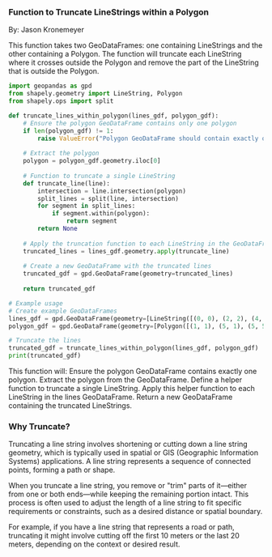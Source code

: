 ### Function to Truncate LineStrings within a Polygon

By: Jason Kronemeyer 

This function takes two GeoDataFrames: one containing LineStrings and the other containing a Polygon. The function will truncate each LineString where it crosses outside the Polygon and remove the part of the LineString that is outside the Polygon.

```python
import geopandas as gpd
from shapely.geometry import LineString, Polygon
from shapely.ops import split

def truncate_lines_within_polygon(lines_gdf, polygon_gdf):
    # Ensure the polygon GeoDataFrame contains only one polygon
    if len(polygon_gdf) != 1:
        raise ValueError("Polygon GeoDataFrame should contain exactly one polygon.")
    
    # Extract the polygon
    polygon = polygon_gdf.geometry.iloc[0]
    
    # Function to truncate a single LineString
    def truncate_line(line):
        intersection = line.intersection(polygon)
        split_lines = split(line, intersection)
        for segment in split_lines:
            if segment.within(polygon):
                return segment
        return None
    
    # Apply the truncation function to each LineString in the GeoDataFrame
    truncated_lines = lines_gdf.geometry.apply(truncate_line)
    
    # Create a new GeoDataFrame with the truncated lines
    truncated_gdf = gpd.GeoDataFrame(geometry=truncated_lines)
    
    return truncated_gdf

# Example usage
# Create example GeoDataFrames
lines_gdf = gpd.GeoDataFrame(geometry=[LineString([(0, 0), (2, 2), (4, 4), (6, 6)])])
polygon_gdf = gpd.GeoDataFrame(geometry=[Polygon([(1, 1), (5, 1), (5, 5), (1, 5)])])

# Truncate the lines
truncated_gdf = truncate_lines_within_polygon(lines_gdf, polygon_gdf)
print(truncated_gdf)
```


This function will:
Ensure the polygon GeoDataFrame contains exactly one polygon.
Extract the polygon from the GeoDataFrame.
Define a helper function to truncate a single LineString.
Apply this helper function to each LineString in the lines GeoDataFrame.
Return a new GeoDataFrame containing the truncated LineStrings.

### Why Truncate?

Truncating a line string involves shortening or cutting down a line string geometry, which is typically used in spatial or GIS (Geographic Information Systems) applications. A line string represents a sequence of connected points, forming a path or shape.

When you truncate a line string, you remove or "trim" parts of it—either from one or both ends—while keeping the remaining portion intact. This process is often used to adjust the length of a line string to fit specific requirements or constraints, such as a desired distance or spatial boundary.

For example, if you have a line string that represents a road or path, truncating it might involve cutting off the first 10 meters or the last 20 meters, depending on the context or desired result.
